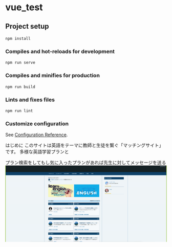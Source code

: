 # vue_test

## Project setup
```
npm install
```

### Compiles and hot-reloads for development
```
npm run serve
```

### Compiles and minifies for production
```
npm run build
```

### Lints and fixes files
```
npm run lint
```

### Customize configuration
See [Configuration Reference](https://cli.vuejs.org/config/).

はじめに
このサイトは英語をテーマに教師と生徒を繋ぐ「マッチングサイト」です。
多様な英語学習プランと

プラン検索をしてもし気に入ったプランがあれば先生に対してメッセージを送る
![movie](https://github.com/creater0820/enlish-tutor-vue/blob/my-branch/movie/top-to-message.gif)
